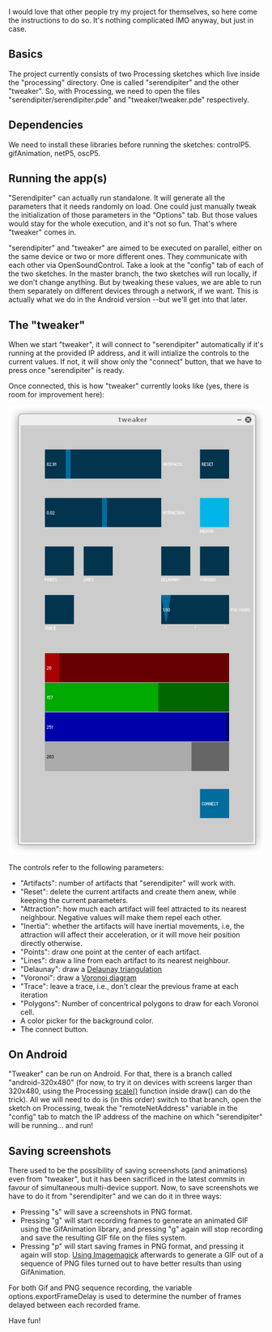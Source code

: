 I would love that other people try my project for themselves, so here come the instructions to do so. It's nothing complicated IMO anyway, but just in case.

## Basics

The project currently consists of two Processing sketches which live inside the "processing" directory. One is called "serendipiter" and the other "tweaker". So, with Processing, we need to open the files "serendipiter/serendipiter.pde" and "tweaker/tweaker.pde" respectively.

## Dependencies

We need to install these libraries before running the sketches: controlP5. gifAnimation, netP5, oscP5.

## Running the app(s)

"Serendipiter" can actually run standalone. It will generate all the parameters that it needs randomly on load. One could just manually tweak the initialization of those parameters in the "Options" tab. But those values would stay for the whole execution, and it's not so fun. That's where "tweaker" comes in.

"serendipiter" and "tweaker" are aimed to be executed on parallel, either on the same device or two or more different ones. They communicate with each other via OpenSoundControl. Take a look at the "config" tab of each of the two sketches. In the master branch, the two sketches will run locally, if we don't change anything. But by tweaking these values, we are able to run them separately on different devices through a network, if we want. This is actually what we do in the Android version --but we'll get into that later.

## The "tweaker"

When we start "tweaker", it will connect to "serendipiter" automatically if it's running at the provided IP address, and it will intialize the controls to the current values. If not, it will show only the "connect" button, that we have to press once "serendipiter" is ready.

Once connected, this is how "tweaker" currently looks like (yes, there is room for improvement here):

![Tweaker](project_images/2014-03-28/tweaker.png?raw=true "Tweaker")

The controls refer to the following parameters:

- "Artifacts": number of artifacts that "serendipiter" will work with.
- "Reset": delete the current artifacts and create them anew, while keeping the current parameters.
- "Attraction": how much each artifact will feel attracted to its nearest neighbour. Negative values will make them repel each other.
- "Inertia": whether the artifacts will have inertial movements, i.e, the attraction will affect their acceleration, or it will move heir position directly otherwise.
- "Points": draw one point at the center of each artifact.
- "Lines": draw a line from each artifact to its nearest neighbour.
- "Delaunay": draw a [Delaunay triangulation](http://en.wikipedia.org/wiki/Delaunay_triangulation)
- "Voronoi": draw a [Voronoi diagram](http://en.wikipedia.org/wiki/Voronoi_tessellation)
- "Trace": leave a trace, i.e., don't clear the previous frame at each iteration
- "Polygons": Number of concentrical polygons to draw for each Voronoi cell.
- A color picker for the background color.
- The connect button.

## On Android

"Tweaker" can be run on Android. For that, there is a branch called "android-320x480" (for now, to try it on devices with screens larger than 320x480, using the Processing [scale()](http://processing.org/reference/scale_.html) function inside draw() can do the trick). All we will need to do is (in this order) switch to that branch, open the sketch on Processing, tweak the "remoteNetAddress" variable in the "config" tab to match the IP address of the machine on which "serendipiter" will be running... and run!

## Saving screenshots

There used to be the possibility of saving screenshots (and animations) even from "tweaker", but it has been sacrificed in the latest commits in favour of simultaneous multi-device support. Now, to save screenshots we have to do it from "serendipiter" and we can do it in three ways:

- Pressing "s" will save a screenshots in PNG format.
- Pressing "g" will start recording frames to generate an animated GIF using the GifAnimation library, and pressing "g" again will stop recording and save the resulting GIF file on the files system.
- Pressing "p" will start saving frames in PNG format, and pressing it again will stop. [Using Imagemagick](http://askubuntu.com/questions/43763/tool-to-convert-a-sequence-of-numbered-png-files-to-an-animated-gif) afterwards to generate a GIF out of a sequence of PNG files turned out to have better results than using GifAnimation.

For both Gif and PNG sequence recording, the variable options.exportFrameDelay is used to determine the number of frames delayed between each recorded frame.

Have fun!
